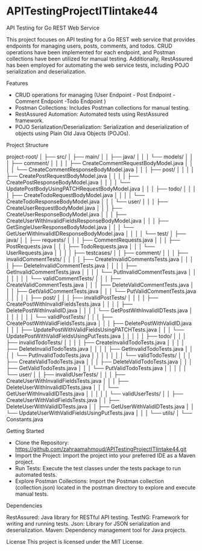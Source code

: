 # APITestingProjectITIintake44

API Testing for Go REST Web Service

This project focuses on API testing for a Go REST web service that provides endpoints for managing users, posts, comments, and todos. CRUD operations have been implemented for each endpoint, and Postman collections have been utilized for manual testing. Additionally, RestAssured has been employed for automating the web service tests, including POJO serialization and deserialization.

Features

* CRUD operations for managing (User Endpoint - Post Endpoint - Comment Endpoint -Todo Endpoint )
* Postman Collections: Includes Postman collections for manual testing.
* RestAssured Automation: Automated tests using RestAssured framework.
* POJO Serialization/Deserialization: Serialization and deserialization of objects using Plain Old Java Objects (POJOs).

Project Structure

project-root/
│
├── src/
│   ├── main/
│   │   ├── java/
│   │   │   └── models/
│   │   │       ├── comment/
│   │   │       │   ├── CreateCommentRequestBodyModel.java
│   │   │       │   └── CreateCommentResponseBodyModel.java
│   │   │       ├── post/
│   │   │       │   ├── CreatePostRequestBodyModel.java
│   │   │       │   ├── CreatePostResponseBodyModel.java
│   │   │       │   └── UpdatePostBodyUsingPATCHRequestBodyModel.java
│   │   │       ├── todo/
│   │   │       │   ├── CreateTodoRequestBodyModel.java
│   │   │       │   └── CreateTodoResponseBodyModel.java
│   │   │       └── user/
│   │   │           ├── CreateUserRequestBodyModel.java
│   │   │           ├── CreateUserResponseBodyModel.java
│   │   │           ├── CreateUserWithInvalidFieldsResponseBodyModel.java
│   │   │           ├── GetSingleUserResponseBodyModel.java
│   │   │           └── GetUserWithInvalidIDResponseBodyModel.java
│   │   │
│   └── test/
│       ├── java/
│       │   ├── requests/
│       │   │   ├── CommentRequests.java
│       │   │   ├── PostRequests.java
│       │   │   ├── TodoRequests.java
│       │   │   └── UserRequests.java
│       │   │
│       ├── testcases/
│       │   ├── comment/
│       │   │   ├── invalidCommentTests/
│       │   │   │   ├── CreateInvalidCommentsTests.java
│       │   │   │   ├── DeleteInvalidCommentTests.java
│       │   │   │   ├── GetInvalidCommentTests.java
│       │   │   │   └── PutInvalidCommentTests.java
│       │   │   │
│       │   │   └── validCommentTests/
│       │   │       ├── CreateValidCommentTests.java
│       │   │       ├── DeleteValidCommentTests.java
│       │   │       ├── GetValidCommentTests.java
│       │   │       └── PutValidCommentTests.java
│       │   │
│       │   ├── post/
│       │   │   ├── invalidPostTests/
│       │   │   │   ├── CreatePostWithInvalidFieldsTests.java
│       │   │   │   ├── DeletePostWithInvalidID.java
│       │   │   │   └── GetPostWithInvalidIDTests.java
│       │   │   │
│       │   │   └── validPostTests/
│       │   │       ├── CreatePostWithValidFieldsTests.java
│       │   │       ├── DeletePostWithValidID.java
│       │   │       ├── UpdatePostWithValidFieldsUsingPATCHTests.java
│       │   │       └── UpdatePostWithValidFieldsUsingPutTests.java
│       │   │
│       │   ├── todo/
│       │   │   ├── invalidTodoTests/
│       │   │   │   ├── CreateInvalidTodoTests.java
│       │   │   │   ├── DeleteInvalidTodoTests.java
│       │   │   │   ├── GetInvalidTodoTests.java
│       │   │   │   └── PutInvalidTodoTests.java
│       │   │   │
│       │   │   └── validTodoTests/
│       │   │       ├── CreateValidTodoTests.java
│       │   │       ├── DeleteValidTodoTests.java
│       │   │       ├── GetValidTodoTests.java
│       │   │       └── PutValidTodoTests.java
│       │   │
│       │   └── user/
│       │       ├── invalidUserTests/
│       │       │   ├── CreateUserWithInvalidFieldsTests.java
│       │       │   ├── DeleteUserWithInvalidIDTests.java
│       │       │   └── GetUserWithInvalidIDTests.java
│       │       │
│       │       └── validUserTests/
│       │           ├── CreateUserWithValidFieldsTests.java
│       │           ├── DeleteUserWithValidIDTests.java
│       │           ├── GetUserWithValidIDTests.java
│       │           └── UpdateUserWithValidFieldsUsingPutTests.java
│       │
│       └── utils/
│           └── Constants.java


Getting Started

- Clone the Repository:
        https://github.com/zahraamahmoud/APITestingProjectITIintake44.git
- Import the Project:
        Import the project into your preferred IDE as a Maven project.
- Run Tests:
        Execute the test classes under the tests package to run automated tests.
- Explore Postman Collections:
        Import the Postman collection (collection.json) located in the postman directory to explore and execute manual tests.

Dependencies

RestAssured: Java library for RESTful API testing.
TestNG: Framework for writing and running tests.
Json: Library for JSON serialization and deserialization.
Maven: Dependency management tool for Java projects.

License
This project is licensed under the MIT License.